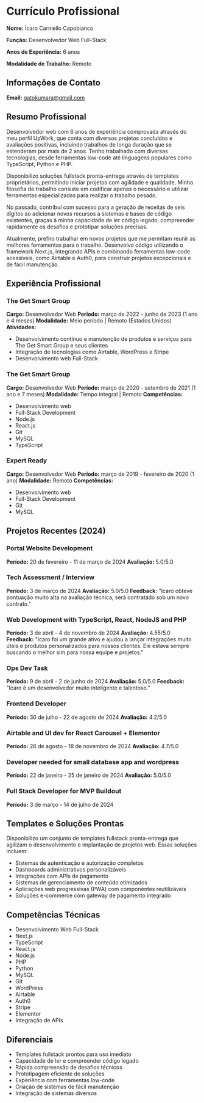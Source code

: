 # Currículo Profissional
**Nome:** Ícaro Carniello Capobianco


**Função:** Desenvolvedor Web Full-Stack


**Anos de Experiência:** 6 anos


**Modalidade de Trabalho:** Remoto

## Informações de Contato

**Email:** gatokumara@gmail.com

## Resumo Profissional
Desenvolvedor web com 6 anos de experiência comprovada através do meu perfil UpWork, que conta com diversos projetos concluídos e avaliações positivas, incluindo trabalhos de longa duração que se estenderam por mais de 2 anos. Tenho trabalhado com diversas tecnologias, desde ferramentas low-code até linguagens populares como TypeScript, Python e PHP.

Disponibilizo soluções fullstack pronta-entrega através de templates proprietários, permitindo iniciar projetos com agilidade e qualidade. Minha filosofia de trabalho consiste em codificar apenas o necessário e utilizar ferramentas especializadas para realizar o trabalho pesado.

No passado, contribuí com sucesso para a geração de receitas de seis dígitos ao adicionar novos recursos a sistemas e bases de código existentes, graças à minha capacidade de ler código legado, compreender rapidamente os desafios e prototipar soluções precisas.

Atualmente, prefiro trabalhar em novos projetos que me permitam reunir as melhores ferramentas para o trabalho. Desenvolvo código utilizando o framework Next.js, integrando APIs e combinando ferramentas low-code acessíveis, como Airtable e Auth0, para construir projetos excepcionais e de fácil manutenção.

## Experiência Profissional

### The Get Smart Group
**Cargo:** Desenvolvedor Web
**Período:** março de 2022 - junho de 2023 (1 ano e 4 meses)
**Modalidade:** Meio período | Remoto (Estados Unidos)
**Atividades:**
- Desenvolvimento contínuo e manutenção de produtos e serviços para The Get Smart Group e seus clientes
- Integração de tecnologias como Airtable, WordPress e Stripe
- Desenvolvimento web Full-Stack

### The Get Smart Group
**Cargo:** Desenvolvedor Web
**Período:** março de 2020 - setembro de 2021 (1 ano e 7 meses)
**Modalidade:** Tempo integral | Remoto
**Competências:**
- Desenvolvimento web
- Full-Stack Development
- Node.js
- React.js
- Git
- MySQL
- TypeScript

### Expert Ready
**Cargo:** Desenvolvedor Web
**Período:** março de 2019 - fevereiro de 2020 (1 ano)
**Modalidade:** Remoto
**Competências:**
- Desenvolvimento web
- Full-Stack Development
- Git
- MySQL

## Projetos Recentes (2024)

### Portal Website Development
**Período:** 20 de fevereiro - 11 de março de 2024
**Avaliação:** 5.0/5.0

### Tech Assessment / Interview
**Período:** 3 de março de 2024
**Avaliação:** 5.0/5.0
**Feedback:** "Icaro obteve pontuação muito alta na avaliação técnica, será contratado sob um novo contrato."

### Web Development with TypeScript, React, NodeJS and PHP
**Período:** 3 de abril - 4 de novembro de 2024
**Avaliação:** 4.55/5.0
**Feedback:** "Icaro foi um grande ativo e ajudou a lançar integrações muito úteis e produtos personalizados para nossos clientes. Ele estava sempre buscando o melhor sim para nossa equipe e projetos."

### Ops Dev Task
**Período:** 9 de abril - 2 de junho de 2024
**Avaliação:** 5.0/5.0
**Feedback:** "Icaro é um desenvolvedor muito inteligente e talentoso."

### Frontend Developer
**Período:** 30 de julho - 22 de agosto de 2024
**Avaliação:** 4.2/5.0

### Airtable and UI dev for React Carousel + Elementor
**Período:** 26 de agosto - 18 de novembro de 2024
**Avaliação:** 4.7/5.0

### Developer needed for small database app and wordpress
**Período:** 22 de janeiro - 25 de janeiro de 2024
**Avaliação:** 5.0/5.0

### Full Stack Developer for MVP Buildout
**Período:** 3 de março - 14 de julho de 2024

## Templates e Soluções Prontas
Disponibilizo um conjunto de templates fullstack pronta-entrega que agilizam o desenvolvimento e implantação de projetos web. Essas soluções incluem:
- Sistemas de autenticação e autorização completos
- Dashboards administrativos personalizáveis
- Integrações com APIs de pagamento
- Sistemas de gerenciamento de conteúdo otimizados
- Aplicações web progressivas (PWA) com componentes reutilizáveis
- Soluções e-commerce com gateway de pagamento integrado

## Competências Técnicas
- Desenvolvimento Web Full-Stack
- Next.js
- TypeScript
- React.js
- Node.js
- PHP
- Python
- MySQL
- Git
- WordPress
- Airtable
- Auth0
- Stripe
- Elementor
- Integração de APIs

## Diferenciais
- Templates fullstack prontos para uso imediato
- Capacidade de ler e compreender código legado
- Rápida compreensão de desafios técnicos
- Prototipagem eficiente de soluções
- Experiência com ferramentas low-code
- Criação de sistemas de fácil manutenção
- Integração de sistemas diversos
